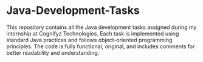 # Java-Development-Tasks
This repository contains all the Java development tasks assigned during my internship at Cognifyz Technologies. Each task is implemented using standard Java practices and follows object-oriented programming principles. The code is fully functional, original, and includes comments for better readability and understanding.
